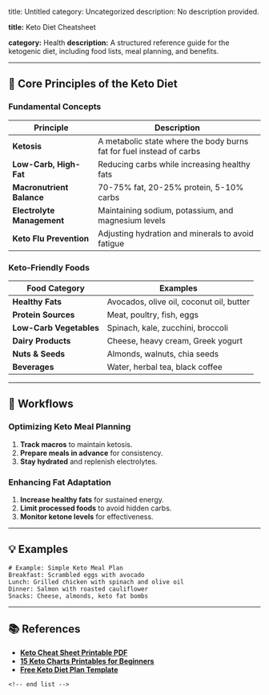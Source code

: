 title: Untitled
category: Uncategorized
description: No description provided.

**title:** Keto Diet Cheatsheet

**category:** Health
**description:** A structured reference guide for the ketogenic diet, including food lists, meal planning, and benefits.

---

## 🥑 **Core Principles of the Keto Diet**

### **Fundamental Concepts**

| Principle                        | Description                                                          |
| -------------------------------- | -------------------------------------------------------------------- |
| **Ketosis**                | A metabolic state where the body burns fat for fuel instead of carbs |
| **Low-Carb, High-Fat**     | Reducing carbs while increasing healthy fats                         |
| **Macronutrient Balance**  | 70-75% fat, 20-25% protein, 5-10% carbs                              |
| **Electrolyte Management** | Maintaining sodium, potassium, and magnesium levels                  |
| **Keto Flu Prevention**    | Adjusting hydration and minerals to avoid fatigue                    |

### **Keto-Friendly Foods**

| Food Category                 | Examples                                 |
| ----------------------------- | ---------------------------------------- |
| **Healthy Fats**        | Avocados, olive oil, coconut oil, butter |
| **Protein Sources**     | Meat, poultry, fish, eggs                |
| **Low-Carb Vegetables** | Spinach, kale, zucchini, broccoli        |
| **Dairy Products**      | Cheese, heavy cream, Greek yogurt        |
| **Nuts & Seeds**        | Almonds, walnuts, chia seeds             |
| **Beverages**           | Water, herbal tea, black coffee          |

---

## 🔄 **Workflows**

### **Optimizing Keto Meal Planning**

1. **Track macros** to maintain ketosis.
2. **Prepare meals in advance** for consistency.
3. **Stay hydrated** and replenish electrolytes.

### **Enhancing Fat Adaptation**

1. **Increase healthy fats** for sustained energy.
2. **Limit processed foods** to avoid hidden carbs.
3. **Monitor ketone levels** for effectiveness.

---

## 💡 **Examples**

```plaintext
# Example: Simple Keto Meal Plan
Breakfast: Scrambled eggs with avocado  
Lunch: Grilled chicken with spinach and olive oil  
Dinner: Salmon with roasted cauliflower  
Snacks: Cheese, almonds, keto fat bombs  
```

---

## 📚 **References**

- **[Keto Cheat Sheet Printable PDF](https://www.wholesomeyum.com/keto-cheat-sheet-printable-pdf/)**
- **[15 Keto Charts Printables for Beginners](https://ketomillenial.com/keto-chart-printable-for-beginners/)**
- **[Free Keto Diet Plan Template](https://www.template.net/edit-online/443780/keto-diet-plan)**

```
<!-- end list -->
```